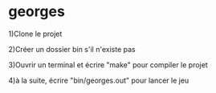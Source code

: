 # georges

1)Clone le projet

2)Créer un dossier bin s'il n'existe pas

3)Ouvrir un terminal et écrire "make" pour compiler le projet

4)à la suite, écrire "bin/georges.out" pour lancer le jeu

